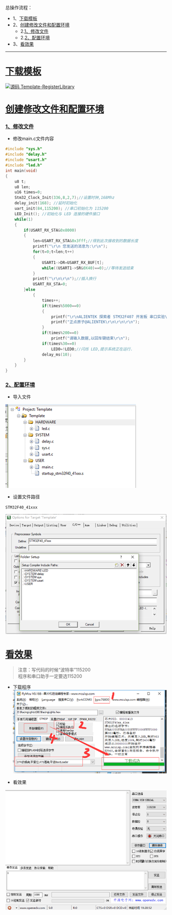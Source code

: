 总操作流程：
- 1、[下载模板](#STM-M4-01)
- 2、[创建修改文件和配置环境](#STM-M4-02)
    - 2.[1、修改文件](#STM-M4-02-01)
    - 2.[2、配置环境](#STM-M4-02-02)
- 3、[看效果](#STM-M4-03)

***

# <a name="STM-M4-01" href="#" >下载模板</a>

[![](https://img.shields.io/badge/源码-Template--RegisterLibrary-blue.svg "源码 Template-RegisterLibrary")](https://github.com/lidekai/Template-RegisterLibrary.git)

# <a name="STM-M4-02" href="#" >创建修改文件和配置环境</a>

### <a name="STM-M4-02-01" href="#" >1、修改文件</a>

- 修改main.c文件内容

```c
#include "sys.h"
#include "delay.h"
#include "usart.h"
#include "led.h"
int main(void)
{
    u8 t;
    u8 len;
    u16 times=0;
    Stm32_Clock_Init(336,8,2,7);//设置时钟,168Mhz
    delay_init(168); //延时初始化
    uart_init(84,115200); //串口初始化为 115200
    LED_Init(); //初始化与 LED 连接的硬件接口
    while(1)
    {
        if(USART_RX_STA&0x8000)
        {
            len=USART_RX_STA&0x3fff;//得到此次接收到的数据长度
            printf("\r\n 您发送的消息为:\r\n");
            for(t=0;t<len;t++)
            {
                USART1->DR=USART_RX_BUF[t];
                while((USART1->SR&0X40)==0);//等待发送结束
            }
            printf("\r\n\r\n");//插入换行
            USART_RX_STA=0;
        }else
            {
                times++;
                if(times%5000==0)
                {
                    printf("\r\nALIENTEK 探索者 STM32F407 开发板 串口实验\r\n");
                    printf("正点原子@ALIENTEK\r\n\r\n\r\n");
                }
                if(times%200==0)
                    printf("请输入数据,以回车键结束\r\n");
                if(times%30==0)
                    LED0=!LED0;//闪烁 LED,提示系统正在运行.
                delay_ms(10);
        }
    }
}


```

### <a name="STM-M4-02-02" href="#" >2、配置环境</a>

- 导入文件

![](image/5-1.png)

- 设置文件路径

`STM32F40_41xxx`

![](image/5-2.png)

# <a name="STM-M4-03" href="#" >看效果</a>

> 注意：写代码的时候“波特率”115200    
>       程序和串口助手一定要选115200

- 下载程序
![](image/2-4.png)

- 看效果

![](image/5-3.gif)
